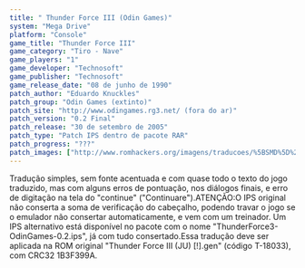 ```yaml
---
title: " Thunder Force III (Odin Games)"
system: "Mega Drive"
platform: "Console"
game_title: "Thunder Force III"
game_category: "Tiro - Nave"
game_players: "1"
game_developer: "Technosoft"
game_publisher: "Technosoft"
game_release_date: "08 de junho de 1990"
patch_author: "Eduardo Knuckles"
patch_group: "Odin Games (extinto)"
patch_site: "http://www.odingames.rg3.net/ (fora do ar)"
patch_version: "0.2 Final"
patch_release: "30 de setembro de 2005"
patch_type: "Patch IPS dentro de pacote RAR"
patch_progress: "???"
patch_images: ["http://www.romhackers.org/imagens/traducoes/%5BSMD%5D%20Thunder%20Force%20III%20-%20Odin%20Games%20-%201.png","http://www.romhackers.org/imagens/traducoes/%5BSMD%5D%20Thunder%20Force%20III%20-%20Odin%20Games%20-%202.png","http://www.romhackers.org/imagens/traducoes/%5BSMD%5D%20Thunder%20Force%20III%20-%20Odin%20Games%20-%203.png"]
---
```

Tradução simples, sem fonte acentuada e com quase todo o texto do jogo traduzido, mas com alguns erros de pontuação, nos diálogos finais, e erro de digitação na tela do "continue" ("Continuare").ATENÇÃO:O IPS original não conserta a soma de verificação do cabeçalho, podendo travar o jogo se o emulador não consertar automaticamente, e vem com um treinador. Um IPS alternativo está disponível no pacote com o nome "ThunderForce3-OdinGames-0.2.ips", já com tudo consertado.Essa tradução deve ser aplicada na ROM original "Thunder Force III (JU) [!].gen" (código T-18033), com CRC32 1B3F399A.